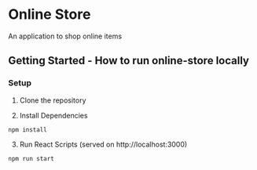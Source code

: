 # Online Store
An application to shop online items

## Getting Started - How to run online-store locally

### Setup
1. Clone the repository

2. Install Dependencies
```command prompt
npm install
```

3. Run React Scripts (served on http://localhost:3000)
```command prompt
npm run start
```
